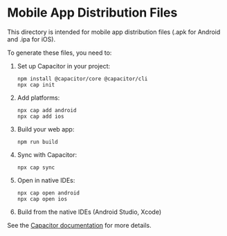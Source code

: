 
# Mobile App Distribution Files

This directory is intended for mobile app distribution files (.apk for Android and .ipa for iOS).

To generate these files, you need to:

1. Set up Capacitor in your project:
   ```
   npm install @capacitor/core @capacitor/cli
   npx cap init
   ```

2. Add platforms:
   ```
   npx cap add android
   npx cap add ios
   ```

3. Build your web app:
   ```
   npm run build
   ```

4. Sync with Capacitor:
   ```
   npx cap sync
   ```

5. Open in native IDEs:
   ```
   npx cap open android
   npx cap open ios
   ```

6. Build from the native IDEs (Android Studio, Xcode)

See the [Capacitor documentation](https://capacitorjs.com/docs) for more details.
